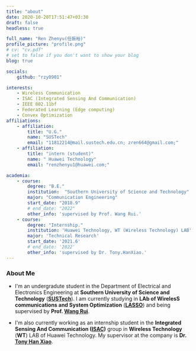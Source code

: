 ```yaml
---
title: "about"
date: 2020-10-20T17:51:47+03:30
draft: false
headless: true

full_name: "Ren Zhenyu(任振裕)"
profile_picture: "profile.png"
# cv: "cv.pdf"
# set to false if you don't want to show your blog
blog: true

socials:
    github: "rzy0901"

interests:
    - Wireless Communication
    - ISAC (Integrated Sensing And Communication)
    - IEEE 802.11bf
    - Federated Learning (Edge computing)
    - Convex Optimization
affiliations:
    - affiliation:
        title: "U.G."
        name: "SUSTech"
        email: "11812214@mail.sustech.edu.cn; zren664@gmail.com;"
    - affiliation:
        title: "intern (student)"
        name: " Huawei Technology"
        email: "renzhenyu1@huawei.com;"

academia:
    - course:
        degree: "B.E."
        institution:  "Southern University of Science and Technology"
        major: "Communication Engineering"
        start_date: "2018.9"
        # end_date: "2022"
        other_info: 'supervised by Prof. Wang Rui.'
    - course:
        degree: "Internship."
        institution: 'Huawei Technology, WT (Wireless Technology) LAB'
        major: 'Technical Research'
        start_date: '2021.6'
        # end_date: '2022'
        other_info: 'supervised by Dr. Tony.HanXiao.'
---
```

### About Me
+ I'm an undergradute student in the Department of Electrical and Electronics Engineering at **Southern University of Science and Technology** (**[SUSTech](https://www.sustech.edu.cn/en/)**). I am currently studying in **LAb of WirelesS communications and System Optimization** (**[LASSO](https://eee.sustech.edu.cn/p/wangrui/About%20LASSO.html)**) and being supervised by **Prof. [Wang Rui](https://eee.sustech.edu.cn/p/wangrui/index.html)**.

+ I'm also currently working as an internship student in the **Integrated Sensing And Communication ([ISAC](https://www.ieee-isac.org/))** group in **Wireless Technology** (**WT**) LAB of Huawei Technology. My supervisor at the company is **Dr. [Tony Han Xiao](https://scholar.google.com/citations?hl=en&user=cqvSehcAAAAJ)**.

